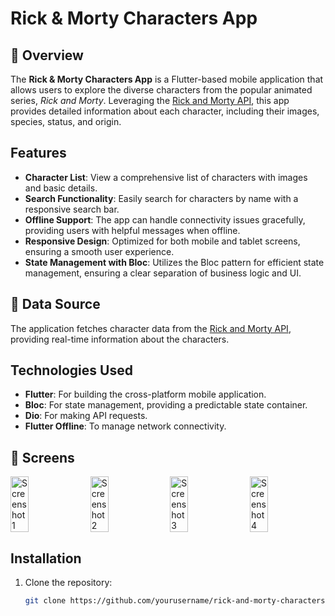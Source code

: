 # Rick & Morty Characters App

## :blue_book: Overview

The **Rick & Morty Characters App** is a Flutter-based mobile application that allows users to explore the diverse characters from the popular animated series, *Rick and Morty*. Leveraging the [Rick and Morty API](https://rickandmortyapi.com/), this app provides detailed information about each character, including their images, species, status, and origin.

## Features

- **Character List**: View a comprehensive list of characters with images and basic details.
- **Search Functionality**: Easily search for characters by name with a responsive search bar.
- **Offline Support**: The app can handle connectivity issues gracefully, providing users with helpful messages when offline.
- **Responsive Design**: Optimized for both mobile and tablet screens, ensuring a smooth user experience.
- **State Management with Bloc**: Utilizes the Bloc pattern for efficient state management, ensuring a clear separation of business logic and UI.

## :pushpin: Data Source

The application fetches character data from the [Rick and Morty API](https://rickandmortyapi.com/), providing real-time information about the characters.

## Technologies Used

- **Flutter**: For building the cross-platform mobile application.
- **Bloc**: For state management, providing a predictable state container.
- **Dio**: For making API requests.
- **Flutter Offline**: To manage network connectivity.

## :iphone: Screens



<div style="display: flex; justify-content: space-between; flex-wrap: nowrap;">
  <img src="https://github.com/user-attachments/assets/425a1cca-11ff-4a47-9137-bd9f5cd93a0f" alt="Screenshot 1" style="width: 24%; height: auto;">
  <img src="https://github.com/user-attachments/assets/2d58d581-48af-487d-8d85-886f3b936b15" alt="Screenshot 2" style="width: 24%; height: auto;">
  <img src="https://github.com/user-attachments/assets/220fa46b-0768-4ffe-8c92-a4cf0bf398bc" alt="Screenshot 3" style="width: 24%; height: auto;">
  <img src="https://github.com/user-attachments/assets/9b288e31-6498-4dc2-99b2-22c12eef20e6" alt="Screenshot 4" style="width: 24%; height: auto;">
</div>

## Installation

1. Clone the repository:
   ```bash
   git clone https://github.com/yourusername/rick-and-morty-characters-app.git
